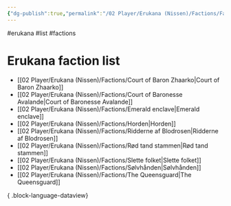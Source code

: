 ```yaml
---
{"dg-publish":true,"permalink":"/02 Player/Erukana (Nissen)/Factions/Faction list/"}
---
```


#erukana #list #factions 

# Erukana faction list 
- [[02 Player/Erukana (Nissen)/Factions/Court of Baron Zhaarko\|Court of Baron Zhaarko]]
- [[02 Player/Erukana (Nissen)/Factions/Court of Baronesse Avalande\|Court of Baronesse Avalande]]
- [[02 Player/Erukana (Nissen)/Factions/Emerald enclave\|Emerald enclave]]
- [[02 Player/Erukana (Nissen)/Factions/Horden\|Horden]]
- [[02 Player/Erukana (Nissen)/Factions/Ridderne af Blodrosen\|Ridderne af Blodrosen]]
- [[02 Player/Erukana (Nissen)/Factions/Rød tand stammen\|Rød tand stammen]]
- [[02 Player/Erukana (Nissen)/Factions/Slette folket\|Slette folket]]
- [[02 Player/Erukana (Nissen)/Factions/Sølvhånden\|Sølvhånden]]
- [[02 Player/Erukana (Nissen)/Factions/The Queensguard\|The Queensguard]]

{ .block-language-dataview}
